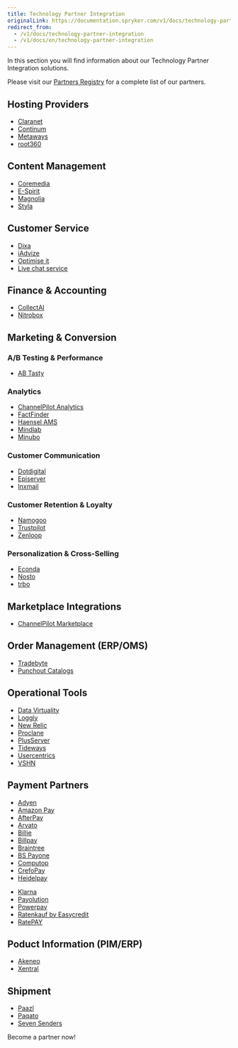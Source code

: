 ```yaml
---
title: Technology Partner Integration
originalLink: https://documentation.spryker.com/v1/docs/technology-partner-integration
redirect_from:
  - /v1/docs/technology-partner-integration
  - /v1/docs/en/technology-partner-integration
---
```


In this section you will find information about our Technology Partner Integration solutions.

Please visit our [Partners Registry](https://spryker.com/find-a-partner/) for a complete list of our partners.

##  Hosting Providers

* [Claranet](/docs/scos/dev/technology-partners/201811.0/hosting-providers/claranet.html)
* [Continum](/docs/scos/dev/technology-partners/201811.0/hosting-providers/continum.html)
* [Metaways](/docs/scos/dev/technology-partners/201811.0/hosting-providers/metaways.html)
* [root360](/docs/scos/dev/technology-partners/201811.0/hosting-providers/root-360.html)


## Content Management

<!--* [Censhare](/docs/scos/dev/technology-partners/201811.0/content-management/censhare.html)-->
* [Coremedia](/docs/scos/dev/technology-partners/201811.0/content-management/coremedia.html)
* [E-Spirit](/docs/scos/dev/technology-partners/201811.0/content-management/e-spirit.html)
* [Magnolia](/docs/scos/dev/technology-partners/201811.0/content-management/magnolia.html)
* [Styla](/docs/scos/dev/technology-partners/201811.0/content-management/styla.html)

## Customer Service

* [Dixa](/docs/scos/dev/technology-partners/201811.0/customer-service/dixa.html)
* [iAdvize](/docs/scos/dev/technology-partners/201811.0/customer-service/iadvize.html)
* [Optimise it](/docs/scos/dev/technology-partners/201811.0/customer-service/optimise-it.html)
* [Live chat service](/docs/scos/dev/technology-partners/201811.0/customer-service/live-chat-service.html)

## Finance & Accounting

* [CollectAI](/docs/scos/dev/technology-partners/201811.0/finance-and-accounting/collectai.html)
* [Nitrobox](/docs/scos/dev/technology-partners/201811.0/finance-and-accounting/nitrobox.html)

## Marketing & Conversion
### A/B Testing & Performance

* [AB Tasty](/docs/scos/dev/technology-partners/201811.0/marketing-and-conversion/ab-testing-and-performance/ab-tasty.html)
<!--* [Baqend](/docs/scos/dev/technology-partners/201811.0/marketing-and-conversion/ab-testing-and-performance/baqend.html)-->

### Analytics

* [ChannelPilot Analytics](/docs/scos/dev/technology-partners/201811.0/marketing-and-conversion/analytics/channelpilot-analytics.html)
* [FactFinder](/docs/scos/dev/technology-partners/201811.0/marketing-and-conversion/analytics/fact-finder/fact-finder.html)
* [Haensel AMS](/docs/scos/dev/technology-partners/201811.0/marketing-and-conversion/analytics/haensel-ams.html)
* [Mindlab](/docs/scos/dev/technology-partners/201811.0/marketing-and-conversion/analytics/mindlab.html)
* [Minubo](/docs/scos/dev/technology-partners/201811.0/marketing-and-conversion/analytics/minubo.html)

### Customer Communication

* [Dotdigital](/docs/scos/dev/technology-partners/201811.0/marketing-and-conversion/customer-communication/dotdigital.html)
* [Episerver](/docs/scos/dev/technology-partners/201811.0/marketing-and-conversion/customer-communication/episerver/episerver.html)
* [Inxmail](/docs/scos/dev/technology-partners/201811.0/marketing-and-conversion/customer-communication/inxmail.html)

### Customer Retention & Loyalty

* [Namogoo](https://documentation.spryker.com/v1/docs/namogoo ) 
* [Trustpilot](/docs/scos/dev/technology-partners/201811.0/marketing-and-conversion/customer-retention-and-loyalty/trustpilot.html)
* [Zenloop](/docs/scos/dev/technology-partners/201811.0/marketing-and-conversion/customer-retention-and-loyalty/zenloop.html)

### Personalization & Cross-Selling

<!--* [8Select](/docs/scos/dev/technology-partners/201811.0/marketing-and-conversion/personalization-and-cross-selling/8select.html)-->
<!--* [Contentserv](https://documentation.spryker.com/v1/docs/)-->
* [Econda](/docs/scos/dev/technology-partners/201811.0/marketing-and-conversion/personalization-and-cross-selling/econda/econda.html)
* [Nosto](/docs/scos/dev/technology-partners/201811.0/marketing-and-conversion/personalization-and-cross-selling/nosto.html)
* [trbo](/docs/scos/dev/technology-partners/201811.0/marketing-and-conversion/personalization-and-cross-selling/trbo.html)

## Marketplace Integrations

* [ChannelPilot Marketplace](/docs/scos/dev/technology-partners/201811.0/marketplace-integrations/channelpilot-marketplace.html)

## Order Management (ERP/OMS)

* [Tradebyte](/docs/scos/dev/technology-partners/201811.0/order-management-erpoms/tradebyte.html)
* [Punchout Catalogs](https://documentation.spryker.com/v1/docs/punchout-catalogs)

## Operational Tools

<!--* [Common Solutions](/docs/scos/dev/technology-partners/201811.0/operational-tools-monitoring-legal-etc./common-solutions.html)-->
* [Data Virtuality](/docs/scos/dev/technology-partners/201811.0/operational-tools-monitoring-legal-etc./data-virtuality.html)
* [Loggly](/docs/scos/dev/technology-partners/201811.0/operational-tools-monitoring-legal-etc./loggly.html)
* [New Relic](/docs/scos/dev/technology-partners/201811.0/operational-tools-monitoring-legal-etc./new-relic.html)
* [Proclane](/docs/scos/dev/technology-partners/201811.0/operational-tools-monitoring-legal-etc./proclane.html)
* [PlusServer](/docs/scos/dev/technology-partners/201811.0/operational-tools-monitoring-legal-etc./plusserver.html)
* [Tideways](/docs/scos/dev/technology-partners/201811.0/operational-tools-monitoring-legal-etc./tideways.html)
* [Usercentrics](/docs/scos/dev/technology-partners/201811.0/operational-tools-monitoring-legal-etc./usercentrics.html)
* [VSHN](/docs/scos/dev/technology-partners/201811.0/operational-tools-monitoring-legal-etc./vshn.html)
<!--* [Mindcurv](/docs/scos/dev/technology-partners/201811.0/operational-tools-monitoring-legal-etc./mindcurv.html)-->
<!--* [Shopmacher](/docs/scos/dev/technology-partners/201811.0/operational-tools-monitoring-legal-etc./shopmacher.html)-->


## Payment Partners

* [Adyen](/docs/scos/dev/technology-partners/201811.0/payment-partners/adyen/payment-integration-adyen.html)
* [Amazon Pay](/docs/scos/dev/technology-partners/201811.0/payment-partners/amazon-pay/amazon-pay.html)
* [AfterPay](/docs/scos/dev/technology-partners/201811.0/payment-partners/afterpay/afterpay.html)
* [Arvato](/docs/scos/dev/technology-partners/201811.0/payment-partners/arvato/arvato.html)
* [Billie](/docs/scos/dev/technology-partners/201811.0/payment-partners/billie.html)
* [Billpay](/docs/scos/dev/technology-partners/201811.0/payment-partners/billpay/billpay.html) 
* [Braintree](/docs/scos/dev/technology-partners/201811.0/payment-partners/braintree/braintree.html)
* [BS Payone](/docs/scos/dev/technology-partners/201811.0/payment-partners/bs-payone/bs-payone.html)
* [Computop](/docs/scos/dev/technology-partners/201811.0/payment-partners/computop/computop.html)
* [CrefoPay](/docs/scos/dev/technology-partners/201811.0/payment-partners/crefopay/crefopay.html)
* [Heidelpay](/docs/scos/dev/technology-partners/201811.0/payment-partners/heidelpay/heidelpay.html)
<!--* [Informa Solutions](/docs/scos/dev/technology-partners/201811.0/payment-partners/informa-solutions.html)-->
* [Klarna](/docs/scos/dev/technology-partners/201811.0/payment-partners/klarna/klarna.html)
* [Payolution](/docs/scos/dev/technology-partners/201811.0/payment-partners/payolution/payolution.html)
* [Powerpay](/docs/scos/dev/technology-partners/201811.0/payment-partners/powerpay.html)
* [Ratenkauf by Easycredit](/docs/scos/dev/technology-partners/201811.0/payment-partners/ratenkauf-by-easycredit/ratenkauf-by-easycredit.html)
* [RatePAY](/docs/scos/dev/technology-partners/201811.0/payment-partners/ratepay/ratepay.html)

 ## Poduct Information (PIM/ERP)

* [Akeneo](/docs/scos/dev/technology-partners/201811.0/product-information-pimerp/akeneo/akeneo.html)
* [Xentral](/docs/scos/dev/technology-partners/201811.0/product-information-pimerp/xentral.html)
<!--* [Censhare](https://documentation.spryker.com/v1/docs/)-->
<!--* [Contentserv](/docs/scos/dev/technology-partners/201811.0/product-information-pimerp/contentserv.html)-->
<!--* [Tradebyte](/docs/scos/dev/technology-partners/201811.0/order-management-erpoms/tradebyte.html)-->

 ## Shipment

* [Paazl](/docs/scos/dev/technology-partners/201811.0/shipment/paazl.html) 
* [Paqato](/docs/scos/dev/technology-partners/201811.0/shipment/paqato.html)
* [Seven Senders](/docs/scos/dev/technology-partners/201811.0/shipment/seven-senders.html)

Become a partner now!
